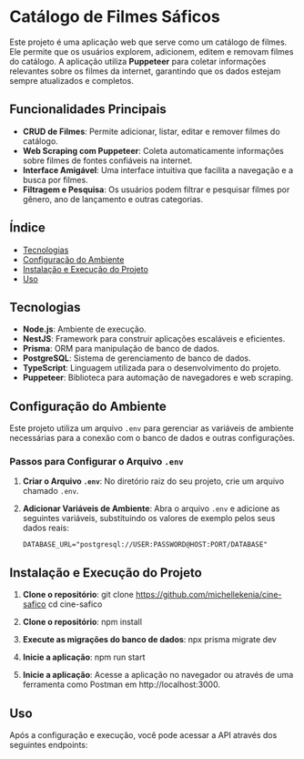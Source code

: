 # Catálogo de Filmes Sáficos

Este projeto é uma aplicação web que serve como um catálogo de filmes. Ele permite que os usuários explorem, adicionem, editem e removam filmes do catálogo. A aplicação utiliza **Puppeteer** para coletar informações relevantes sobre os filmes da internet, garantindo que os dados estejam sempre atualizados e completos.

## Funcionalidades Principais

- **CRUD de Filmes**: Permite adicionar, listar, editar e remover filmes do catálogo.
- **Web Scraping com Puppeteer**: Coleta automaticamente informações sobre filmes de fontes confiáveis na internet.
- **Interface Amigável**: Uma interface intuitiva que facilita a navegação e a busca por filmes.
- **Filtragem e Pesquisa**: Os usuários podem filtrar e pesquisar filmes por gênero, ano de lançamento e outras categorias.

## Índice

- [Tecnologias](#tecnologias)
- [Configuração do Ambiente](#configuração-do-ambiente)
- [Instalação e Execução do Projeto](#instalação-e-execução-do-projeto)
- [Uso](#uso)

## Tecnologias

- **Node.js**: Ambiente de execução.
- **NestJS**: Framework para construir aplicações escaláveis e eficientes.
- **Prisma**: ORM para manipulação de banco de dados.
- **PostgreSQL**: Sistema de gerenciamento de banco de dados.
- **TypeScript**: Linguagem utilizada para o desenvolvimento do projeto.
- **Puppeteer**: Biblioteca para automação de navegadores e web scraping.

## Configuração do Ambiente

Este projeto utiliza um arquivo `.env` para gerenciar as variáveis de ambiente necessárias para a conexão com o banco de dados e outras configurações.

### Passos para Configurar o Arquivo `.env`

1. **Criar o Arquivo `.env`**:
   No diretório raiz do seu projeto, crie um arquivo chamado `.env`.

2. **Adicionar Variáveis de Ambiente**:
   Abra o arquivo `.env` e adicione as seguintes variáveis, substituindo os valores de exemplo pelos seus dados reais:

   ```env
   DATABASE_URL="postgresql://USER:PASSWORD@HOST:PORT/DATABASE"

## Instalação e Execução do Projeto

1. **Clone o repositório**:
   git clone https://github.com/michellekenia/cine-safico
  cd cine-safico

2. **Clone o repositório**:
   npm install

3. **Execute as migrações do banco de dados**:
   npx prisma migrate dev

4. **Inicie a aplicação**:
   npm run start

5. **Inicie a aplicação**:
   Acesse a aplicação no navegador ou através de uma ferramenta como Postman em http://localhost:3000.

## Uso

Após a configuração e execução, você pode acessar a API através dos seguintes endpoints: